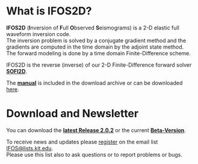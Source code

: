 # What is IFOS2D?

**IFOS2D** (**I**nversion of **F**ull **O**bserved **S**eismograms) is a 2-D elastic full waveform inversion code.  
The inversion problem is solved by a conjugate gradient method and the gradients are computed in the time domain by the adjoint state method.  
The forward modeling is done by a time domain Finite-Difference scheme. 

IFOS2D is the reverse (inverse) of our 2-D Finite-Difference forward solver [**SOFI2D**](https://git.scc.kit.edu/GPIAG-Software/SOFI2D).

The [**manual**](https://git.scc.kit.edu/GPIAG-Software/IFOS2D/wikis/home) is included in the download archive or can be downloaded [here](https://git.scc.kit.edu/GPIAG-Software/IFOS2D/wikis/home).

# Download and Newsletter

You can download the [**latest Release 2.0.2**](https://git.scc.kit.edu/GPIAG-Software/IFOS2D/tags/Release_2.0.2) or the current [**Beta-Version**](https://git.scc.kit.edu/GPIAG-Software/IFOS2D/tree/develop).

To receive news and updates please [register](http://www.gpi.kit.edu/Software-FWI.php) on the email list [IFOS@lists.kit.edu](http://www.gpi.kit.edu/Software-FWI.php).  
Please use this list also to ask questions or to report problems or bugs.